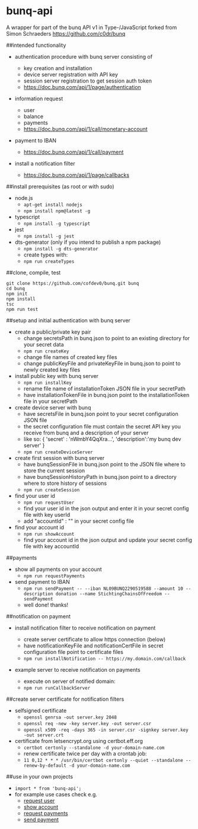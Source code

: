 # bunq-api

A wrapper for part of the bunq API v1 in Type-/JavaScript forked from Simon Schraeders https://github.com/c0dr/bunq


##intended functionality

- authentication procedure with bunq server consisting of
    - key creation and installation
    - device server registration with API key
    - session server registration to get session auth token
    - https://doc.bunq.com/api/1/page/authentication
    
    
- information request
    - user
    - balance
    - payments
    - https://doc.bunq.com/api/1/call/monetary-account
    
    
- payment to IBAN
    - https://doc.bunq.com/api/1/call/payment


- install a notification filter
    - https://doc.bunq.com/api/1/page/callbacks
    

##install prerequisites (as root or with sudo)
 
- node.js 
    - ```apt-get install nodejs```
    - ```npm install npm@latest -g```
- typescript 
    - ```npm install -g typescript```
- jest
    - ```npm install -g jest```
- dts-generator (only if you intend to publish a npm package)
    - ```npm install -g dts-generator```
    - create types with: 
    - ```npm run createTypes```

##clone, compile, test
```
git clone https://github.com/cofdev0/bunq.git bunq
cd bunq
npm init
npm install
tsc
npm run test
```

##setup and initial authentication with bunq server
- create a public/private key pair
    - change secretsPath in bunq.json to point to an existing directory for your secret data
    - ```npm run createKey```
    - change file names of created key files
    - change publicKeyFile and privateKeyFile in bunq.json to point to newly created key files
- install public key with bunq server
    - ```npm run installKey```
    - rename file name of installationToken JSON file in your secretPath
    - have installationTokenFile in bunq.json point to the installationToken file in your secretPath
- create device server with bunq
    - have secretsFile in bunq.json point to your secret configuration JSON file
    - the secret configuration file must contain the secret API key you receive from bunq and a description of your server
    - like so: { 'secret' : 'nWmbY4QqXra...', 'description':'my bunq dev server' }
    - ```npm run createDeviceServer```
- create first session with bunq server
    - have bunqSessionFile in bunq.json point to the JSON file where to store the current session
    - have bunqSessionHistoryPath in bunq.json point to a directory where to store history of sessions
    - ```npm run createSession```
- find your user id
    - ```npm run requestUser```
    - find your user id in the json output and enter it in your secret config file with key userId
    - add "accountId" : "" in your secret config file
- find your account id
    - ```npm run showAccount```
    - find your account id in the json output and update your secret config file with key accountId

##payments
- show all payments on your account
    - ```npm run requestPayments```
- send payment to IBAN
    - ```npm run sendPayment -- --iban NL09BUNQ2290519588 --amount 10 --description donation --name StichtingChainsOfFreedom --sendPayment```
    - well done! thanks!

##notification on payment
- install notification filter to receive notification on payment
    - create server certificate to allow https connection (below)
    - have notificationKeyFile and notificationCertFile in secret configuration file point to certificate files
    - ```npm run installNotification -- https://my.domain.com/callback```
    
- example server to receive notification on payments    
    - execute on server of notified domain: 
    - ```npm run runCallbackServer```

##create server certificate for notification filters
- selfsigned certificate
    - ```openssl genrsa -out server.key 2048``` 
    - ```openssl req -new -key server.key -out server.csr``` 
    - ```openssl x509 -req -days 365 -in server.csr -signkey server.key -out server.crt```
- certificate from letsencrypt.org using certbot.eff.org
    - ```certbot certonly --standalone -d your-domain-name.com```
    - renew certificate twice per day with a crontab job: 
    - ```11 0,12 * * * /usr/bin/certbot certonly --quiet --standalone --renew-by-default -d your-domain-name.com```
    
##use in your own projects
- ```import * from 'bunq-api';```
- for example use cases check e.g.
    - [request user](https://github.com/cofdev0/bunq/blob/master/src/requestUser.ts)
    - [show account](https://github.com/cofdev0/bunq/blob/master/src/showAccount.ts)
    - [request payments](https://github.com/cofdev0/bunq/blob/master/src/requestPayments.ts)
    - [send payment](https://github.com/cofdev0/bunq/blob/master/src/requestPayments.ts)
